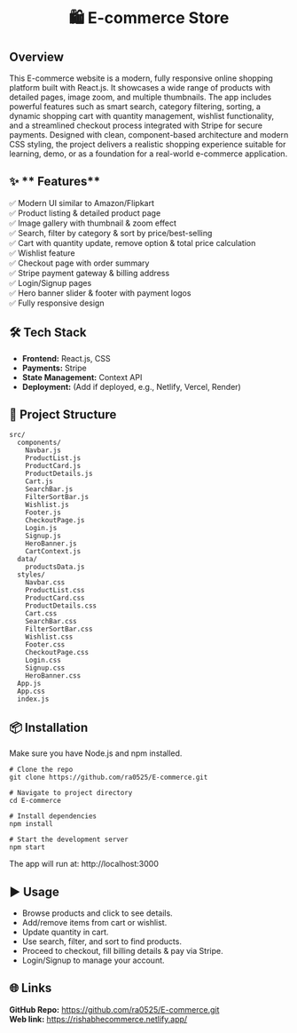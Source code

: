 <h1 align="center"> 🛍️ E-commerce Store </h1>

## **Overview**
This E-commerce website is a modern, fully responsive online shopping platform built with React.js. It showcases a wide range of products with detailed pages, image zoom, and multiple thumbnails. The app includes powerful features such as smart search, category filtering, sorting, a dynamic shopping cart with quantity management, wishlist functionality, and a streamlined checkout process integrated with Stripe for secure payments. Designed with clean, component-based architecture and modern CSS styling, the project delivers a realistic shopping experience suitable for learning, demo, or as a foundation for a real-world e-commerce application.

## ✨ ** Features**

✅ Modern UI similar to Amazon/Flipkart  
✅ Product listing & detailed product page  
✅ Image gallery with thumbnail & zoom effect  
✅ Search, filter by category & sort by price/best-selling  
✅ Cart with quantity update, remove option & total price calculation  
✅ Wishlist feature  
✅ Checkout page with order summary  
✅ Stripe payment gateway & billing address  
✅ Login/Signup pages  
✅ Hero banner slider & footer with payment logos  
✅ Fully responsive design

## 🛠 **Tech Stack**
- **Frontend:** React.js, CSS
- **Payments:** Stripe
- **State Management:** Context API
- **Deployment:** (Add if deployed, e.g., Netlify, Vercel, Render)

## 📂 **Project Structure**

```plaintext
src/
  components/
    Navbar.js
    ProductList.js
    ProductCard.js
    ProductDetails.js
    Cart.js
    SearchBar.js
    FilterSortBar.js
    Wishlist.js
    Footer.js
    CheckoutPage.js
    Login.js
    Signup.js
    HeroBanner.js
    CartContext.js
  data/
    productsData.js
  styles/
    Navbar.css
    ProductList.css
    ProductCard.css
    ProductDetails.css
    Cart.css
    SearchBar.css
    FilterSortBar.css
    Wishlist.css
    Footer.css
    CheckoutPage.css
    Login.css
    Signup.css
    HeroBanner.css
  App.js
  App.css
  index.js
```

## 📦 **Installation**
Make sure you have Node.js and npm installed.

```italictext
# Clone the repo
git clone https://github.com/ra0525/E-commerce.git

# Navigate to project directory
cd E-commerce

# Install dependencies
npm install

# Start the development server
npm start
```
The app will run at: http://localhost:3000

## ▶️ Usage
+ Browse products and click to see details.
+ Add/remove items from cart or wishlist.
+ Update quantity in cart.
+ Use search, filter, and sort to find products.
+ Proceed to checkout, fill billing details & pay via Stripe.
+ Login/Signup to manage your account.

## 🌐 Links
**GitHub Repo:** https://github.com/ra0525/E-commerce.git <br/>
**Web link:** https://rishabhecommerce.netlify.app/